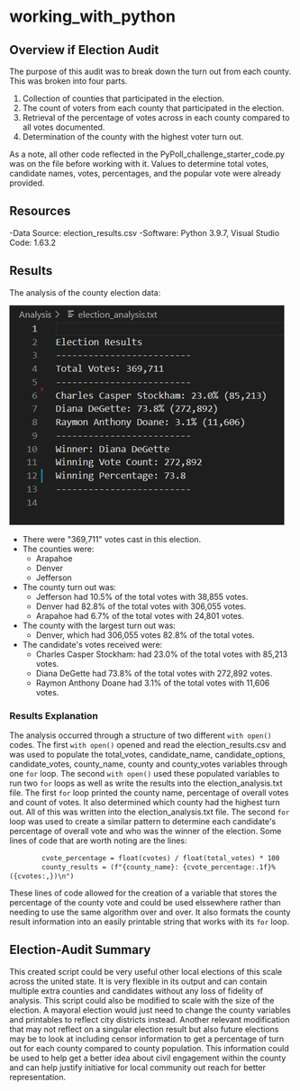 # working_with_python

## Overview if Election Audit

The purpose of this audit was to break down the turn out from each county. This was broken into four parts.

1.  Collection of counties that participated in the election.
2. The count of voters from each county that participated in the election.
3. Retrieval of the percentage of votes across in each county compared to all votes documented.
4. Determination of the county with the highest voter turn out.

As a note, all other code reflected in the PyPoll_challenge_starter_code.py was on the file before working with it. Values to determine total votes, candidate names, votes, percentages, and the popular vote were already provided.

## Resources
-Data Source: election_results.csv
-Software: Python 3.9.7, Visual Studio Code: 1.63.2

## Results
The analysis of the county election data:

![election_analysis](https://github.com/drewabramo12/working_with_python/blob/main/Analysis/election_analysis.PNG)


- There were "369,711" votes cast in this election.
- The counties were:
    - Arapahoe
    - Denver
    - Jefferson
- The county turn out was:
    - Jefferson had 10.5% of the total votes with 38,855 votes.
    - Denver had 82.8% of the total votes with 306,055 votes.
    - Arapahoe had 6.7% of the total votes with 24,801 votes.
- The county with the largest turn out was:
    - Denver, which had 306,055 votes 82.8% of the total votes.
- The candidate's votes received were:
    - Charles Casper Stockham: had 23.0% of the total votes with 85,213 votes.
    - Diana DeGette had 73.8% of the total votes with 272,892 votes.
    - Raymon Anthony Doane had 3.1% of the total votes with 11,606 votes.

### Results Explanation

The analysis occurred through a structure of two different `with open()` codes. The first `with open()` opened and read the election_results.csv and was used to populate the total_votes, candidate_name, candidate_options, candidate_votes, county_name, county and county_votes variables through one `for` loop. The second `with open()` used these populated variables to run two `for` loops as well as write the results into the election_analysis.txt file. The first `for` loop printed the county name, percentage of overall votes and count of votes. It also determined which county had the highest turn out. All of this was written into the election_analysis.txt file. The second `for` loop was used to create a similar pattern to determine each candidate's percentage of overall vote and who was the winner of the election. Some lines of code that are worth noting are the lines:
```
        cvote_percentage = float(cvotes) / float(total_votes) * 100
        county_results = (f"{county_name}: {cvote_percentage:.1f}% ({cvotes:,})\n")
```
These lines of code allowed for the creation of a variable that stores the percentage of the county vote and could be used elssewhere rather than needing to use the same algorithm over and over. It also formats the county result information into an easily printable string that works with its `for` loop.

## Election-Audit Summary

This created script could be very useful other local elections of this scale across the united state. It is very flexible in its output and can contain multiple extra counties and candidates without any loss of fidelity of analysis. This script could also be modified to scale with the size of the election. A mayoral election would just need to change the county variables and printables to reflect city districts instead. Another relevant modification that may not reflect on a singular election result but also future elections may be to look at including censor information to get a percentage of turn out for each county compared to county population. This information could be used to help get a better idea about civil engagement within the county and can help justify initiative for local community out reach for better representation.